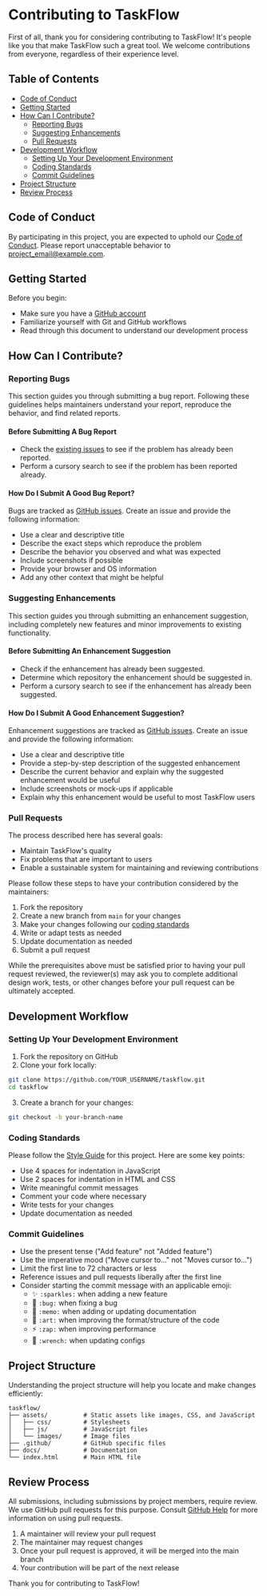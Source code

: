 # Contributing to TaskFlow

First of all, thank you for considering contributing to TaskFlow! It's people like you that make TaskFlow such a great tool. We welcome contributions from everyone, regardless of their experience level.

## Table of Contents

- [Code of Conduct](#code-of-conduct)
- [Getting Started](#getting-started)
- [How Can I Contribute?](#how-can-i-contribute)
  - [Reporting Bugs](#reporting-bugs)
  - [Suggesting Enhancements](#suggesting-enhancements)
  - [Pull Requests](#pull-requests)
- [Development Workflow](#development-workflow)
  - [Setting Up Your Development Environment](#setting-up-your-development-environment)
  - [Coding Standards](#coding-standards)
  - [Commit Guidelines](#commit-guidelines)
- [Project Structure](#project-structure)
- [Review Process](#review-process)

## Code of Conduct

By participating in this project, you are expected to uphold our [Code of Conduct](CODE_OF_CONDUCT.md). Please report unacceptable behavior to [project_email@example.com](mailto:project_email@example.com).

## Getting Started

Before you begin:
- Make sure you have a [GitHub account](https://github.com/signup/free)
- Familiarize yourself with Git and GitHub workflows
- Read through this document to understand our development process

## How Can I Contribute?

### Reporting Bugs

This section guides you through submitting a bug report. Following these guidelines helps maintainers understand your report, reproduce the behavior, and find related reports.

#### Before Submitting A Bug Report

- Check the [existing issues](https://github.com/yourusername/taskflow/issues) to see if the problem has already been reported.
- Perform a cursory search to see if the problem has been reported already.

#### How Do I Submit A Good Bug Report?

Bugs are tracked as [GitHub issues](https://github.com/yourusername/taskflow/issues). Create an issue and provide the following information:

- Use a clear and descriptive title
- Describe the exact steps which reproduce the problem
- Describe the behavior you observed and what was expected
- Include screenshots if possible
- Provide your browser and OS information
- Add any other context that might be helpful

### Suggesting Enhancements

This section guides you through submitting an enhancement suggestion, including completely new features and minor improvements to existing functionality.

#### Before Submitting An Enhancement Suggestion

- Check if the enhancement has already been suggested.
- Determine which repository the enhancement should be suggested in.
- Perform a cursory search to see if the enhancement has already been suggested.

#### How Do I Submit A Good Enhancement Suggestion?

Enhancement suggestions are tracked as [GitHub issues](https://github.com/yourusername/taskflow/issues). Create an issue and provide the following information:

- Use a clear and descriptive title
- Provide a step-by-step description of the suggested enhancement
- Describe the current behavior and explain why the suggested enhancement would be useful
- Include screenshots or mock-ups if applicable
- Explain why this enhancement would be useful to most TaskFlow users

### Pull Requests

The process described here has several goals:
- Maintain TaskFlow's quality
- Fix problems that are important to users
- Enable a sustainable system for maintaining and reviewing contributions

Please follow these steps to have your contribution considered by the maintainers:

1. Fork the repository
2. Create a new branch from `main` for your changes
3. Make your changes following our [coding standards](#coding-standards)
4. Write or adapt tests as needed
5. Update documentation as needed
6. Submit a pull request

While the prerequisites above must be satisfied prior to having your pull request reviewed, the reviewer(s) may ask you to complete additional design work, tests, or other changes before your pull request can be ultimately accepted.

## Development Workflow

### Setting Up Your Development Environment

1. Fork the repository on GitHub
2. Clone your fork locally:
```bash
git clone https://github.com/YOUR_USERNAME/taskflow.git
cd taskflow
```

3. Create a branch for your changes:
```bash
git checkout -b your-branch-name
```

### Coding Standards

Please follow the [Style Guide](STYLE_GUIDE.md) for this project. Here are some key points:

- Use 4 spaces for indentation in JavaScript
- Use 2 spaces for indentation in HTML and CSS
- Write meaningful commit messages
- Comment your code where necessary
- Write tests for your changes
- Update documentation as needed

### Commit Guidelines

- Use the present tense ("Add feature" not "Added feature")
- Use the imperative mood ("Move cursor to..." not "Moves cursor to...")
- Limit the first line to 72 characters or less
- Reference issues and pull requests liberally after the first line
- Consider starting the commit message with an applicable emoji:
    - ✨ `:sparkles:` when adding a new feature
    - 🐛 `:bug:` when fixing a bug
    - 📝 `:memo:` when adding or updating documentation
    - 🎨 `:art:` when improving the format/structure of the code
    - ⚡️ `:zap:` when improving performance
    - 🔧 `:wrench:` when updating configs

## Project Structure

Understanding the project structure will help you locate and make changes efficiently:

```
taskflow/
├── assets/          # Static assets like images, CSS, and JavaScript
│   ├── css/         # Stylesheets
│   ├── js/          # JavaScript files
│   └── images/      # Image files
├── .github/         # GitHub specific files
├── docs/            # Documentation
└── index.html       # Main HTML file
```

## Review Process

All submissions, including submissions by project members, require review. We use GitHub pull requests for this purpose. Consult [GitHub Help](https://help.github.com/articles/about-pull-requests/) for more information on using pull requests.

1. A maintainer will review your pull request
2. The maintainer may request changes
3. Once your pull request is approved, it will be merged into the main branch
4. Your contribution will be part of the next release

Thank you for contributing to TaskFlow!
